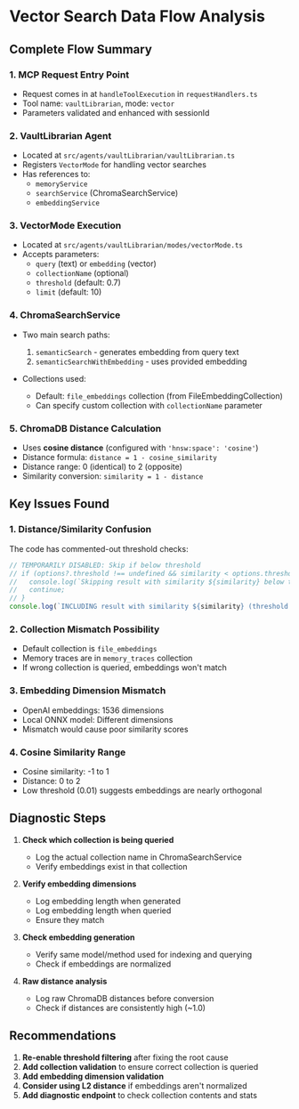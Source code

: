 # Vector Search Data Flow Analysis

## Complete Flow Summary

### 1. **MCP Request Entry Point**
- Request comes in at `handleToolExecution` in `requestHandlers.ts`
- Tool name: `vaultLibrarian`, mode: `vector`
- Parameters validated and enhanced with sessionId

### 2. **VaultLibrarian Agent**
- Located at `src/agents/vaultLibrarian/vaultLibrarian.ts`
- Registers `VectorMode` for handling vector searches
- Has references to:
  - `memoryService`
  - `searchService` (ChromaSearchService)
  - `embeddingService`

### 3. **VectorMode Execution**
- Located at `src/agents/vaultLibrarian/modes/vectorMode.ts`
- Accepts parameters:
  - `query` (text) or `embedding` (vector)
  - `collectionName` (optional)
  - `threshold` (default: 0.7)
  - `limit` (default: 10)

### 4. **ChromaSearchService**
- Two main search paths:
  1. `semanticSearch` - generates embedding from query text
  2. `semanticSearchWithEmbedding` - uses provided embedding

- Collections used:
  - Default: `file_embeddings` collection (from FileEmbeddingCollection)
  - Can specify custom collection with `collectionName` parameter

### 5. **ChromaDB Distance Calculation**
- Uses **cosine distance** (configured with `'hnsw:space': 'cosine'`)
- Distance formula: `distance = 1 - cosine_similarity`
- Distance range: 0 (identical) to 2 (opposite)
- Similarity conversion: `similarity = 1 - distance`

## Key Issues Found

### 1. **Distance/Similarity Confusion**
The code has commented-out threshold checks:
```typescript
// TEMPORARILY DISABLED: Skip if below threshold
// if (options?.threshold !== undefined && similarity < options.threshold) {
//   console.log(`Skipping result with similarity ${similarity} below threshold ${options.threshold}`);
//   continue;
// }
console.log(`INCLUDING result with similarity ${similarity} (threshold check disabled for debugging)`);
```

### 2. **Collection Mismatch Possibility**
- Default collection is `file_embeddings`
- Memory traces are in `memory_traces` collection
- If wrong collection is queried, embeddings won't match

### 3. **Embedding Dimension Mismatch**
- OpenAI embeddings: 1536 dimensions
- Local ONNX model: Different dimensions
- Mismatch would cause poor similarity scores

### 4. **Cosine Similarity Range**
- Cosine similarity: -1 to 1
- Distance: 0 to 2
- Low threshold (0.01) suggests embeddings are nearly orthogonal

## Diagnostic Steps

1. **Check which collection is being queried**
   - Log the actual collection name in ChromaSearchService
   - Verify embeddings exist in that collection

2. **Verify embedding dimensions**
   - Log embedding length when generated
   - Log embedding length when queried
   - Ensure they match

3. **Check embedding generation**
   - Verify same model/method used for indexing and querying
   - Check if embeddings are normalized

4. **Raw distance analysis**
   - Log raw ChromaDB distances before conversion
   - Check if distances are consistently high (~1.0)

## Recommendations

1. **Re-enable threshold filtering** after fixing the root cause
2. **Add collection validation** to ensure correct collection is queried
3. **Add embedding dimension validation**
4. **Consider using L2 distance** if embeddings aren't normalized
5. **Add diagnostic endpoint** to check collection contents and stats
